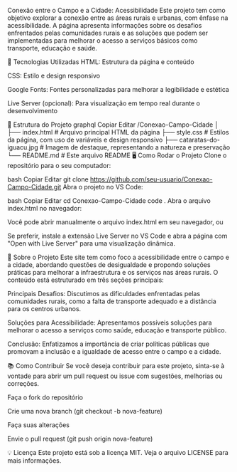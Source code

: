 

Conexão entre o Campo e a Cidade: Acessibilidade
Este projeto tem como objetivo explorar a conexão entre as áreas rurais e urbanas, com ênfase na acessibilidade. A página apresenta informações sobre os desafios enfrentados pelas comunidades rurais e as soluções que podem ser implementadas para melhorar o acesso a serviços básicos como transporte, educação e saúde.

🚀 Tecnologias Utilizadas
HTML: Estrutura da página e conteúdo

CSS: Estilo e design responsivo

Google Fonts: Fontes personalizadas para melhorar a legibilidade e estética

Live Server (opcional): Para visualização em tempo real durante o desenvolvimento

📂 Estrutura do Projeto
graphql
Copiar
Editar
/Conexao-Campo-Cidade
│
├── index.html        # Arquivo principal HTML da página
├── style.css         # Estilos da página, com uso de variáveis e design responsivo
├── cataratas-do-iguacu.jpg  # Imagem de destaque, representando a natureza e preservação
└── README.md         # Este arquivo README
🖥️ Como Rodar o Projeto
Clone o repositório para o seu computador:

bash
Copiar
Editar
git clone https://github.com/seu-usuario/Conexao-Campo-Cidade.git
Abra o projeto no VS Code:

bash
Copiar
Editar
cd Conexao-Campo-Cidade
code .
Abra o arquivo index.html no navegador:

Você pode abrir manualmente o arquivo index.html em seu navegador, ou

Se preferir, instale a extensão Live Server no VS Code e abra a página com "Open with Live Server" para uma visualização dinâmica.

📜 Sobre o Projeto
Este site tem como foco a acessibilidade entre o campo e a cidade, abordando questões de desigualdade e propondo soluções práticas para melhorar a infraestrutura e os serviços nas áreas rurais. O conteúdo está estruturado em três seções principais:

Principais Desafios: Discutimos as dificuldades enfrentadas pelas comunidades rurais, como a falta de transporte adequado e a distância para os centros urbanos.

Soluções para Acessibilidade: Apresentamos possíveis soluções para melhorar o acesso a serviços como saúde, educação e transporte público.

Conclusão: Enfatizamos a importância de criar políticas públicas que promovam a inclusão e a igualdade de acesso entre o campo e a cidade.

📚 Como Contribuir
Se você deseja contribuir para este projeto, sinta-se à vontade para abrir um pull request ou issue com sugestões, melhorias ou correções.

Faça o fork do repositório

Crie uma nova branch (git checkout -b nova-feature)

Faça suas alterações

Envie o pull request (git push origin nova-feature)

💡 Licença
Este projeto está sob a licença MIT. Veja o arquivo LICENSE para mais informações.
